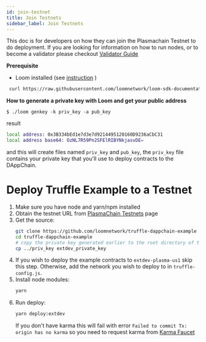 ```yaml
---
id: join-testnet
title: Join Testnets
sidebar_label: Join Testnets
---
```


This doc is for developers on how they can join the Plasmachain Testnet to do deployment. If you are looking for information on how to run nodes, or to become a validator please checkout [Validator Guide](validator.html)

**Prerequisite**
 - Loom installed (see [instruction](https://loomx.io/developers/docs/en/basic-install-osx.html#installation) )

```bash
 curl https://raw.githubusercontent.com/loomnetwork/loom-sdk-documentation/master/scripts/get_loom.sh | sh
 ```

**How to generate a private key with Loom and get your public address**

```
$ ./loom genkey -k priv_key -a pub_key
```

result

```bash
local address: 0x3B334bEd1e7d3e7d9214495120160D9236aCbC31
local address base64: OzNL7R59Pn2SFElRIBYNkjasvDE=
```
and this will create files named `priv_key` and `pub_key`,
the `priv_key` file contains your private key that you'll use to deploy contracts to the DAppChain.

# Deploy Truffle Example to a Testnet

1. Make sure you have node and yarn/npm installed
2. Obtain the testnet URL from [PlasmaChain Testnets](testnet-plasma.html) page
3. Get the source:
    ```bash
    git clone https://github.com/loomnetwork/truffle-dappchain-example
    cd truffle-dappchain-example
    # copy the private key generated earlier to the root directory of the example repo
    cp ../priv_key extdev_private_key
    ```
4. If you wish to deploy the example contracts to `extdev-plasma-us1` skip this step. Otherwise,
   add the network you wish to deploy to in `truffle-config.js`.
5. Install node modules:
    ```bash
    yarn
    ```
6. Run deploy:
    ```bash
    yarn deploy:extdev
    ```
    If you don't have karma this will fail with error `Failed to commit Tx: origin has no karma`
    so you need to request karma from [Karma Faucet](http://faucet.dappchains.com)
